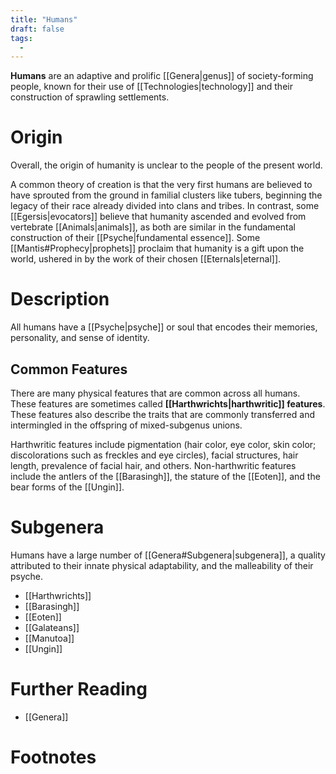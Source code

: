 ```yaml
---
title: "Humans"
draft: false
tags:
  - 
---
```


**Humans** are an adaptive and prolific [[Genera|genus]] of society-forming people, known for their use of [[Technologies|technology]] and their construction of sprawling settlements. 

# Origin
Overall, the origin of humanity is unclear to the people of the present world. 

A common theory of creation is that the very first humans are believed to have sprouted from the ground in familial clusters like tubers, beginning the legacy of their race already divided into clans and tribes. In contrast, some [[Egersis|evocators]] believe that humanity ascended and evolved from vertebrate [[Animals|animals]], as both are similar in the fundamental construction of their [[Psyche|fundamental essence]]. Some [[Mantis#Prophecy|prophets]] proclaim that humanity is a gift upon the world, ushered in by the work of their chosen [[Eternals|eternal]].

# Description
All humans have a [[Psyche|psyche]] or soul that encodes their memories, personality, and sense of identity.

## Common Features
There are many physical features that are common across all humans. These features are sometimes called **[[Harthwrichts|harthwritic]] features**. These features also describe the traits that are commonly transferred and intermingled in the offspring of mixed-subgenus unions. 

Harthwritic features include pigmentation (hair color, eye color, skin color; discolorations such as freckles and eye circles), facial structures, hair length, prevalence of facial hair, and others. Non-harthwritic features include the antlers of the [[Barasingh]], the stature of the [[Eoten]], and the bear forms of the [[Ungin]].

# Subgenera
Humans have a large number of  [[Genera#Subgenera|subgenera]], a quality attributed to their innate physical adaptability, and the malleability of their psyche.

- [[Harthwrichts]]
- [[Barasingh]]
- [[Eoten]]
- [[Galateans]]
- [[Manutoa]]
- [[Ungin]]

# Further Reading
- [[Genera]]

# Footnotes
